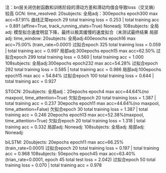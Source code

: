 注：bn层关闭仿射函数和训练阶段的滑动方差和滑动均值会导致loss（交叉熵）较高
GCN:
    time_resolved:
        20subjects:
            全局adj：300epochs epoch300 max acc=87.91%
                    曲线正常epoch 29 total training loss = 0.253 | total training acc = 0.891
                    (affine=True, track_running_stats=True)
            Noneadj: 
        108subjects:
            全局adj: 模型拟合速度明显下降，最终以极其缓慢的速度拟合（未测试最终结果
            局部adj:
    time_window:
        20subjects:
            全局adj:400eoochs epoch16 max acc=75.00% (train_rate=0.0001)
                    过拟合epoch 325 total training loss = 0.059 | total training acc = 0.997
            局部adj:300epochs epoch15 max acc=62.50%
                    过拟合epoch 299 total training loss = 0.560 | total training acc = 1.000
        108subjects:
            全局adj:300epochs epoch232 max acc=54.28%
                    过拟合epoch 292 total training loss = 0.585 | total training acc = 0.986
            局部adj:100epochs epoch15 max acc = 54.84%
                    过拟合epoch 100 total training loss = 0.644 | total training acc = 0.927

STGCN:
    20subjects:
        全局adj：20epochs epoch4 max acc=44.64%(no maxpool, time_attention=True)
                欠拟合epoch 20 total training loss = 1.387 | total training acc = 0.237
                30epochs epoch11 max acc=44.64%(no maxpool, time_attention=False)
                欠拟合epoch 30 total training loss = 1.387 | total training acc = 0.246
                20epochs epoch13 max acc=52.38%(maxpool, time_attention=True)
                欠拟合epoch 20 total training loss = 1.318 | total training acc = 0.332
        局部adj:
        Noneadj:
    108subjects:
        全局adj:
        局部adj:
        Noneadj:

biLSTM:
    20subjects:
        20epochs epoch11 max acc=66.25%(train_rate=0.0001)
        过拟合epoch 20 total training loss = 0.197 | total training acc = 0.968
    108subjects:
        50epochs epoch45 max acc=63.40%(trian_rate=0.0001, epoch 45 total test loss = 2.042)
        过拟合epoch 50 total training loss = 0.070 | total training acc = 0.978
